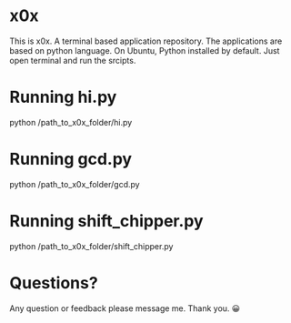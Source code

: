 # x0x
This is x0x. A terminal based application repository.
The applications are based on python language. On Ubuntu, Python installed by default.
Just open terminal and run the srcipts.

# Running hi.py
python /path_to_x0x_folder/hi.py

# Running gcd.py
python /path_to_x0x_folder/gcd.py

# Running shift_chipper.py
python /path_to_x0x_folder/shift_chipper.py

# Questions?
Any question or feedback please message me.
Thank you. 😀
